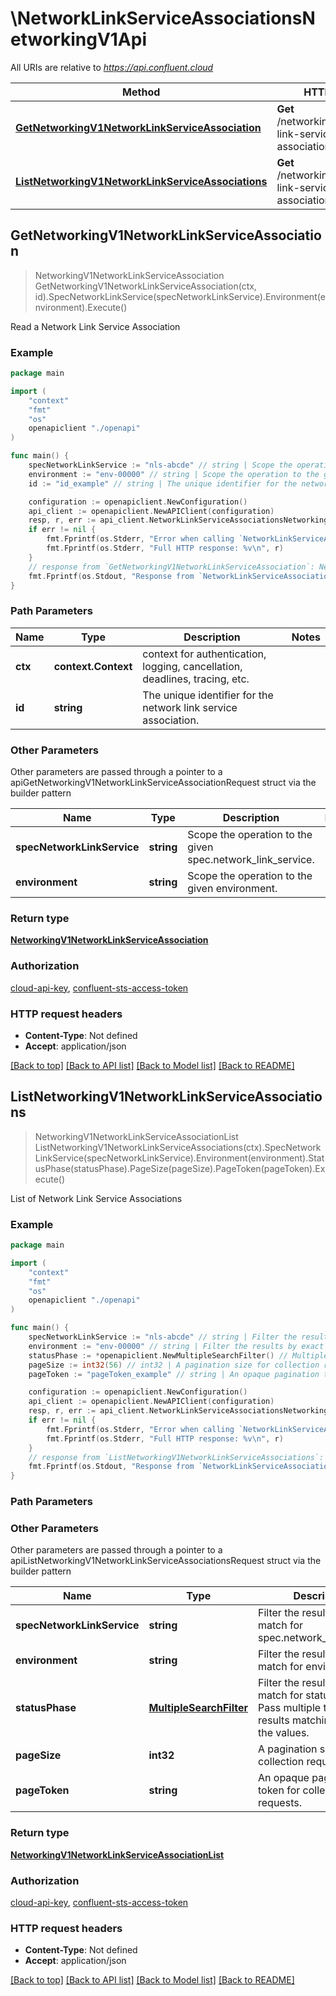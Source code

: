 # \NetworkLinkServiceAssociationsNetworkingV1Api

All URIs are relative to *https://api.confluent.cloud*

Method | HTTP request | Description
------------- | ------------- | -------------
[**GetNetworkingV1NetworkLinkServiceAssociation**](NetworkLinkServiceAssociationsNetworkingV1Api.md#GetNetworkingV1NetworkLinkServiceAssociation) | **Get** /networking/v1/network-link-service-associations/{id} | Read a Network Link Service Association
[**ListNetworkingV1NetworkLinkServiceAssociations**](NetworkLinkServiceAssociationsNetworkingV1Api.md#ListNetworkingV1NetworkLinkServiceAssociations) | **Get** /networking/v1/network-link-service-associations | List of Network Link Service Associations



## GetNetworkingV1NetworkLinkServiceAssociation

> NetworkingV1NetworkLinkServiceAssociation GetNetworkingV1NetworkLinkServiceAssociation(ctx, id).SpecNetworkLinkService(specNetworkLinkService).Environment(environment).Execute()

Read a Network Link Service Association



### Example

```go
package main

import (
    "context"
    "fmt"
    "os"
    openapiclient "./openapi"
)

func main() {
    specNetworkLinkService := "nls-abcde" // string | Scope the operation to the given spec.network_link_service.
    environment := "env-00000" // string | Scope the operation to the given environment.
    id := "id_example" // string | The unique identifier for the network link service association.

    configuration := openapiclient.NewConfiguration()
    api_client := openapiclient.NewAPIClient(configuration)
    resp, r, err := api_client.NetworkLinkServiceAssociationsNetworkingV1Api.GetNetworkingV1NetworkLinkServiceAssociation(context.Background(), id).SpecNetworkLinkService(specNetworkLinkService).Environment(environment).Execute()
    if err != nil {
        fmt.Fprintf(os.Stderr, "Error when calling `NetworkLinkServiceAssociationsNetworkingV1Api.GetNetworkingV1NetworkLinkServiceAssociation``: %v\n", err)
        fmt.Fprintf(os.Stderr, "Full HTTP response: %v\n", r)
    }
    // response from `GetNetworkingV1NetworkLinkServiceAssociation`: NetworkingV1NetworkLinkServiceAssociation
    fmt.Fprintf(os.Stdout, "Response from `NetworkLinkServiceAssociationsNetworkingV1Api.GetNetworkingV1NetworkLinkServiceAssociation`: %v\n", resp)
}
```

### Path Parameters


Name | Type | Description  | Notes
------------- | ------------- | ------------- | -------------
**ctx** | **context.Context** | context for authentication, logging, cancellation, deadlines, tracing, etc.
**id** | **string** | The unique identifier for the network link service association. | 

### Other Parameters

Other parameters are passed through a pointer to a apiGetNetworkingV1NetworkLinkServiceAssociationRequest struct via the builder pattern


Name | Type | Description  | Notes
------------- | ------------- | ------------- | -------------
 **specNetworkLinkService** | **string** | Scope the operation to the given spec.network_link_service. | 
 **environment** | **string** | Scope the operation to the given environment. | 


### Return type

[**NetworkingV1NetworkLinkServiceAssociation**](networking.v1.NetworkLinkServiceAssociation.md)

### Authorization

[cloud-api-key](../README.md#cloud-api-key), [confluent-sts-access-token](../README.md#confluent-sts-access-token)

### HTTP request headers

- **Content-Type**: Not defined
- **Accept**: application/json

[[Back to top]](#) [[Back to API list]](../README.md#documentation-for-api-endpoints)
[[Back to Model list]](../README.md#documentation-for-models)
[[Back to README]](../README.md)


## ListNetworkingV1NetworkLinkServiceAssociations

> NetworkingV1NetworkLinkServiceAssociationList ListNetworkingV1NetworkLinkServiceAssociations(ctx).SpecNetworkLinkService(specNetworkLinkService).Environment(environment).StatusPhase(statusPhase).PageSize(pageSize).PageToken(pageToken).Execute()

List of Network Link Service Associations



### Example

```go
package main

import (
    "context"
    "fmt"
    "os"
    openapiclient "./openapi"
)

func main() {
    specNetworkLinkService := "nls-abcde" // string | Filter the results by exact match for spec.network_link_service.
    environment := "env-00000" // string | Filter the results by exact match for environment.
    statusPhase := *openapiclient.NewMultipleSearchFilter() // MultipleSearchFilter | Filter the results by exact match for status.phase. Pass multiple times to see results matching any of the values. (optional)
    pageSize := int32(56) // int32 | A pagination size for collection requests. (optional) (default to 10)
    pageToken := "pageToken_example" // string | An opaque pagination token for collection requests. (optional)

    configuration := openapiclient.NewConfiguration()
    api_client := openapiclient.NewAPIClient(configuration)
    resp, r, err := api_client.NetworkLinkServiceAssociationsNetworkingV1Api.ListNetworkingV1NetworkLinkServiceAssociations(context.Background()).SpecNetworkLinkService(specNetworkLinkService).Environment(environment).StatusPhase(statusPhase).PageSize(pageSize).PageToken(pageToken).Execute()
    if err != nil {
        fmt.Fprintf(os.Stderr, "Error when calling `NetworkLinkServiceAssociationsNetworkingV1Api.ListNetworkingV1NetworkLinkServiceAssociations``: %v\n", err)
        fmt.Fprintf(os.Stderr, "Full HTTP response: %v\n", r)
    }
    // response from `ListNetworkingV1NetworkLinkServiceAssociations`: NetworkingV1NetworkLinkServiceAssociationList
    fmt.Fprintf(os.Stdout, "Response from `NetworkLinkServiceAssociationsNetworkingV1Api.ListNetworkingV1NetworkLinkServiceAssociations`: %v\n", resp)
}
```

### Path Parameters



### Other Parameters

Other parameters are passed through a pointer to a apiListNetworkingV1NetworkLinkServiceAssociationsRequest struct via the builder pattern


Name | Type | Description  | Notes
------------- | ------------- | ------------- | -------------
 **specNetworkLinkService** | **string** | Filter the results by exact match for spec.network_link_service. | 
 **environment** | **string** | Filter the results by exact match for environment. | 
 **statusPhase** | [**MultipleSearchFilter**](MultipleSearchFilter.md) | Filter the results by exact match for status.phase. Pass multiple times to see results matching any of the values. | 
 **pageSize** | **int32** | A pagination size for collection requests. | [default to 10]
 **pageToken** | **string** | An opaque pagination token for collection requests. | 

### Return type

[**NetworkingV1NetworkLinkServiceAssociationList**](networking.v1.NetworkLinkServiceAssociationList.md)

### Authorization

[cloud-api-key](../README.md#cloud-api-key), [confluent-sts-access-token](../README.md#confluent-sts-access-token)

### HTTP request headers

- **Content-Type**: Not defined
- **Accept**: application/json

[[Back to top]](#) [[Back to API list]](../README.md#documentation-for-api-endpoints)
[[Back to Model list]](../README.md#documentation-for-models)
[[Back to README]](../README.md)

